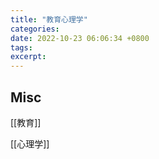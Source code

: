 ```yaml
---
title: "教育心理学"
categories: 
date: 2022-10-23 06:06:34 +0800
tags: 
excerpt: 
---
```







## Misc


[[教育]]

[[心理学]]

